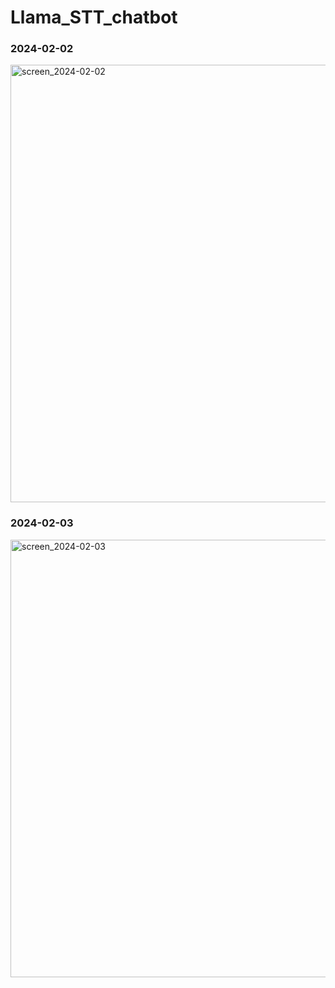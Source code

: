 # Llama_STT_chatbot

### 2024-02-02
<img width="700" alt="screen_2024-02-02" src="https://github.com/doyoon530/llama_conversation/assets/150874253/0da478c6-d67a-4a93-b263-6da39c120e81">

### 2024-02-03
<img width="700" alt="screen_2024-02-03" src="https://github.com/doyoon530/Llama_STT_chatbot/assets/150874253/2e3d1030-852d-4276-88b9-2be263891a06">
